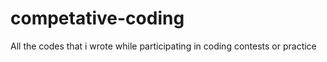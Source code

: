 # competative-coding
All the codes that i wrote while participating in coding contests or practice 
